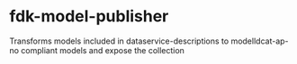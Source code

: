 # fdk-model-publisher
Transforms models included in dataservice-descriptions to modelldcat-ap-no compliant models and expose the collection
